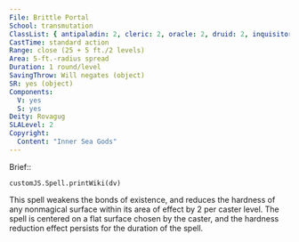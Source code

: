 ```yaml
---
File: Brittle Portal
School: transmutation
ClassList: { antipaladin: 2, cleric: 2, oracle: 2, druid: 2, inquisitor: 2, sorcerer: 2, wizard: 2, witch: 2 }
CastTime: standard action
Range: close (25 + 5 ft./2 levels)
Area: 5-ft.-radius spread
Duration: 1 round/level
SavingThrow: Will negates (object)
SR: yes (object)
Components:
  V: yes
  S: yes
Deity: Rovagug
SLALevel: 2
Copyright:
  Content: "Inner Sea Gods"
---
```

Brief:: 

```dataviewjs
customJS.Spell.printWiki(dv)
```

This spell weakens the bonds of existence, and reduces the hardness of any nonmagical surface within its area of effect by 2 per caster level. The spell is centered on a flat surface chosen by the caster, and the hardness reduction effect persists for the duration of the spell.
